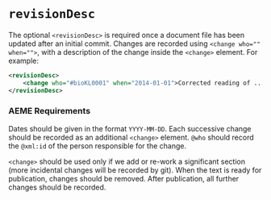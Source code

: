 # `revisionDesc`

The optional `<revisionDesc>` is required once a document file has been updated after an initial commit. Changes are recorded using `<change who="" when="">`, with a description of the change inside the `<change>` element. For example:

```xml
<revisionDesc>
    <change who="#bioKL0001" when="2014-01-01">Corrected reading of ... </change>
</revisionDesc>
```

### AEME Requirements

Dates should be given in the format `YYYY-MM-DD`. Each successive change should be recorded as an additional `<change>` element. `@who` should record the `@xml:id` of the person responsible for the change.

`<change>` should be used only if we add or re-work a significant section (more incidental changes will be recorded by git). When the text is ready for publication, changes should be removed. After publication, all further changes should be recorded.
